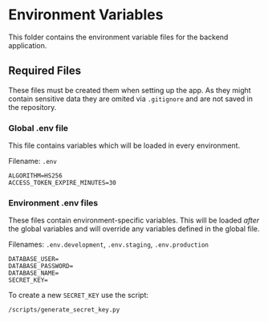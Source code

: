 # Environment Variables

This folder contains the environment variable files for the backend application.

## Required Files

These files must be created them when setting up the app. As they might contain sensitive data they are omited via `.gitignore` and are not saved in the repository.

### Global .env file

This file contains variables which will be loaded in every environment.

Filename: `.env`

```
ALGORITHM=HS256
ACCESS_TOKEN_EXPIRE_MINUTES=30
```

### Environment .env files

These files contain environment-specific variables. This will be loaded _after_ the global variables and will override any variables defined in the global file.

Filenames: `.env.development`, `.env.staging`, `.env.production`
```
DATABASE_USER=
DATABASE_PASSWORD=
DATABASE_NAME=
SECRET_KEY=
```

To create a new `SECRET_KEY` use the script:
```
/scripts/generate_secret_key.py
```
